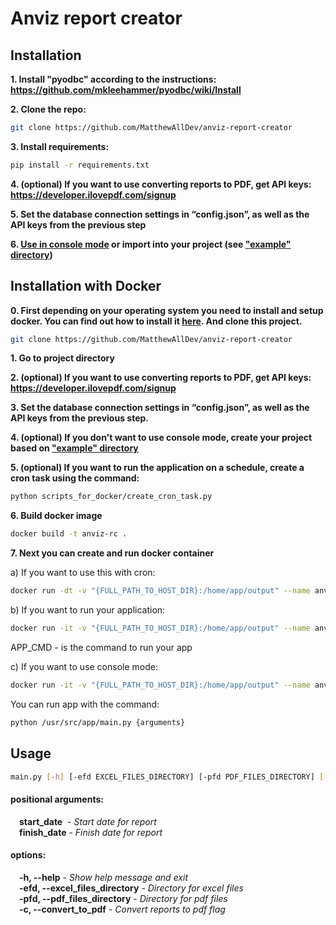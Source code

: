 # Anviz report creator

## Installation

**1. Install "pyodbc" according to the instructions: https://github.com/mkleehammer/pyodbc/wiki/Install**

**2. Clone the repo:**
```sh 
git clone https://github.com/MatthewAllDev/anviz-report-creator
```
**3. Install requirements:**
```sh
pip install -r requirements.txt
```
**4. (optional) If you want to use converting reports to PDF, get API keys: https://developer.ilovepdf.com/signup**

**5. Set the database connection settings in “config.json”, as well as the API keys from the previous step**

**6. [Use in console mode](#usage) or import into your project (see ["example" directory](example))**


## Installation with Docker

**0. First depending on your operating system you need to install and setup docker. You can find out how to install it [here](https://docs.docker.com/engine/install/). And clone this project.**
```sh 
git clone https://github.com/MatthewAllDev/anviz-report-creator
```
**1. Go to project directory**

**2. (optional) If you want to use converting reports to PDF, get API keys: https://developer.ilovepdf.com/signup**

**3. Set the database connection settings in “config.json”, as well as the API keys from the previous step.**

**4. (optional) If you don't want to use console mode, create your project based on ["example" directory](example)**

**5. (optional) If you want to run the application on a schedule, create a cron task using the command:**
```sh
python scripts_for_docker/create_cron_task.py
```
**6. Build docker image**
```sh
docker build -t anviz-rc .
```
**7. Next you can create and run docker container**

a) If you want to use this with cron:
```sh
docker run -dt -v "{FULL_PATH_TO_HOST_DIR}:/home/app/output" --name anviz-rc anviz-rc
```
b) If you want to run your application:
```sh
docker run -it -v "{FULL_PATH_TO_HOST_DIR}:/home/app/output" --name anviz-rc anviz-rc {APP_CMD}
```
APP_CMD - is the command to run your app

c) If you want to use console mode:
```sh
docker run -it -v "{FULL_PATH_TO_HOST_DIR}:/home/app/output" --name anviz-rc anviz-rc /bin/sh
```
You can run app with the command:
```sh
python /usr/src/app/main.py {arguments} 
```

## Usage

```sh
main.py [-h] [-efd EXCEL_FILES_DIRECTORY] [-pfd PDF_FILES_DIRECTORY] [-c] start_date finish_date
```

#### positional arguments:

&emsp;**start_date**&nbsp; -  *Start date for report*\
&emsp;**finish_date** - *Finish date for report*

#### options:

&emsp;**-h, --help** - *Show help message and exit*\
&emsp;**-efd, --excel_files_directory** - *Directory for excel files*\
&emsp;**-pfd, --pdf_files_directory** - *Directory for pdf files*\
&emsp;**-c, --convert_to_pdf** - *Convert reports to pdf flag*